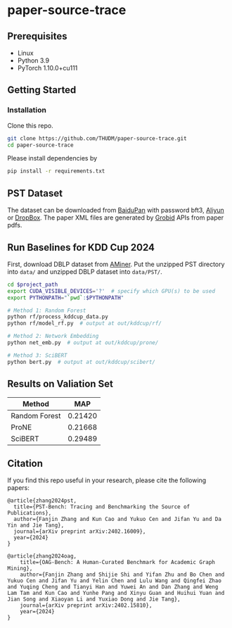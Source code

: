 # paper-source-trace

## Prerequisites
- Linux
- Python 3.9
- PyTorch 1.10.0+cu111

## Getting Started

### Installation

Clone this repo.

```bash
git clone https://github.com/THUDM/paper-source-trace.git
cd paper-source-trace
```

Please install dependencies by

```bash
pip install -r requirements.txt
```

## PST Dataset
The dataset can be downloaded from [BaiduPan](https://pan.baidu.com/s/1I_HZXBx7U0UsRHJL5JJagw?pwd=bft3) with password bft3, [Aliyun](https://open-data-set.oss-cn-beijing.aliyuncs.com/oag-benchmark/kddcup-2024/PST/PST.zip) or [DropBox](https://www.dropbox.com/scl/fi/namx1n55xzqil4zbkd5sv/PST.zip?rlkey=impcbm2acqmqhurv2oj0xxysx&dl=1).
The paper XML files are generated by [Grobid](https://grobid.readthedocs.io/en/latest/Introduction/) APIs from paper pdfs.

## Run Baselines for KDD Cup 2024
First, download DBLP dataset from [AMiner](https://opendata.aminer.cn/dataset/DBLP-Citation-network-V16.zip).
Put the unzipped PST directory into ``data/`` and unzipped DBLP dataset into ``data/PST/``.

```bash
cd $project_path
export CUDA_VISIBLE_DEVICES='?'  # specify which GPU(s) to be used
export PYTHONPATH="`pwd`:$PYTHONPATH"

# Method 1: Random Forest
python rf/process_kddcup_data.py
python rf/model_rf.py  # output at out/kddcup/rf/

# Method 2: Network Embedding
python net_emb.py  # output at out/kddcup/prone/

# Method 3: SciBERT
python bert.py  # output at out/kddcup/scibert/
```

## Results on Valiation Set

|  Method  | MAP   |
|-------|-------|
| Random Forest  | 0.21420 |
| ProNE | 0.21668 |
| SciBERT  | 0.29489 |

## Citation

If you find this repo useful in your research, please cite the following papers:

```
@article{zhang2024pst,
  title={PST-Bench: Tracing and Benchmarking the Source of Publications},
  author={Fanjin Zhang and Kun Cao and Yukuo Cen and Jifan Yu and Da Yin and Jie Tang},
  journal={arXiv preprint arXiv:2402.16009},
  year={2024}
}

@article{zhang2024oag,
    title={OAG-Bench: A Human-Curated Benchmark for Academic Graph Mining},
    author={Fanjin Zhang and Shijie Shi and Yifan Zhu and Bo Chen and Yukuo Cen and Jifan Yu and Yelin Chen and Lulu Wang and Qingfei Zhao and Yuqing Cheng and Tianyi Han and Yuwei An and Dan Zhang and Weng Lam Tam and Kun Cao and Yunhe Pang and Xinyu Guan and Huihui Yuan and Jian Song and Xiaoyan Li and Yuxiao Dong and Jie Tang},
    journal={arXiv preprint arXiv:2402.15810},
    year={2024}
}
```